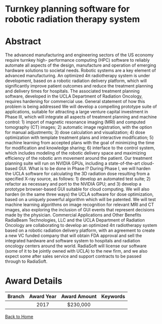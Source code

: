 
Turnkey planning software for robotic radiation therapy system
==============================================================

# Abstract


The advanced manufacturing and engineering sectors of the US economy require turnkey high- performance computing (HPC) software to reliably automate all aspects of the design, manufacture and operation of emerging hardware solutions to societal needs. Robotic systems are a key element of advanced manufacturing. An optimized 4π radiotherapy system is under development, based on a robotic radiation delivery platform, which will significantly improve patient outcomes and reduce the treatment planning and delivery times for hospitals. The associated treatment planning software, developed in the UCLA Department of Radiation Oncology, requires hardening for commercial use. General statement of how this problem is being addressed We will develop a compelling prototype suite of applications, suitable for attracting a large venture capital investment in Phase III, which will integrate all aspects of treatment planning and machine control: 1) import of magnetic resonance imaging (MRI) and computed tomography (CT) images; 2) automatic image registration, with the option for manual adjustments; 3) dose calculation and visualization; 4) dose optimization with template treatment plans and interactive modification; 5) machine learning from accepted plans with the goal of minimizing the time for modification and knowledge sharing; 6) interface to the control system, which includes modeling of the robotic delivery space and maximizing efficiency of the robotic arm movement around the patient. Our treatment planning suite will run on NVIDIA GPUs, including a state-of-the-art cloud-based GUI. What is to be done in Phase I? During Phase I, we will harden the UCLA software for calculating the 3D radiation dose resulting from a specified X-ray source, as follows: 1) develop an automated test suite; 2) refactor as necessary and port to the NVIDIA GPU; and 3) develop a prototype browser-based GUI suitable for cloud computing. We will also harden (in the same three ways) the UCLA software for dose optimization, based on a uniquely powerful algorithm which will be patented. We will test machine learning algorithms on image recognition for relevant MRI and CT images, also exploring the inclusion of GUI events that represent decisions made by the physician. Commercial Applications and Other Benefits RadiaBeam Technologies, LLC and the UCLA Department of Radiation Oncology are collaborating to develop an optimized 4π radiotherapy system based on a robotic radiation delivery platform, with an agreement to create a new VC funded company that will obtain FDA approval and sell the integrated hardware and software system to hospitals and radiation oncology centers around the world. RadiaSoft will license our software (some of it to be jointly owned with UCLA) to the new firm, and we also expect some after sales service and support contracts to be passed through to RadiaSoft.  

# Award Details

|Branch|Award Year|Award Amount|Keywords|
| :---: | :---: | :---: | :---: |
||2017|$230,000||
  
  


[Back to Home](https://github.com/chrischow/dod_sbir_awards/JT/#8)